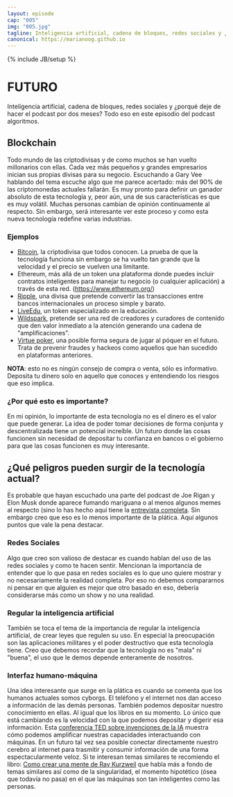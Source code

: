 ```yaml
---
layout: episode
cap: "005"
img: "005.jpg"
tagline: Inteligencia artificial, cadena de bloques, redes sociales y ¿porqué deje de hacer el podcast por dos meses? Todo eso en este episodio del podcast algoritmos.
canonical: https://marianoog.github.io
---
```

{% include JB/setup %}

# FUTURO

Inteligencia artificial, cadena de bloques, redes sociales y ¿porqué deje de hacer el podcast por dos meses? Todo eso en este episodio del podcast algoritmos.

## Blockchain

Todo mundo de las criptodivisas y de como muchos se han vuelto millonarios con ellas. Cada vez más pequeños y grandes empresarios inician sus propias divisas para su negocio. Escuchando a Gary Vee hablando del tema escuche algo que me parece acertado: más del 90% de las criptomonedas actuales fallarán. Es muy pronto para definir un ganador absoluto de esta tecnología y, peor aún, una de sus características es que es muy volátil. Muchas personas cambian de opinión continuamente al respecto. Sin embargo, será interesante ver este proceso y como esta nueva tecnología redefine varias industrias.

### Ejemplos

* [Bitcoin](https://www.bitcoin.com/), la criptodivisa que todos conocen. La prueba de que la tecnología funciona sin embargo se ha vuelto tan grande que la velocidad y el precio se vuelven una limitante.
* Ethereum, más allá de un token una plataforma donde puedes incluir contratos inteligentes para manejar tu negocio (o cualquier aplicación) a través de esta red. (https://www.ethereum.org/)
* [Ripple](https://ripple.com/), una divisa que pretende convertir las transacciones entre bancos internacionales un proceso simple y barato.
* [LiveEdu](https://education-ecosystem.com/), un token especializado en la educación.
* [Wildspark](https://wildspark.me/), pretende ser una red de creadores y curadores de contenido que den valor inmediato a la atención generando una cadena de "amplificaciones".
* [Virtue poker](https://virtue.poker/), una posible forma segura de jugar al póquer en el futuro. Trata de prevenir fraudes y hackeos como aquellos que han sucedido en plataformas anteriores.

**NOTA**: esto no es ningún consejo de compra o venta, sólo es informativo. Deposita tu dinero solo en aquello que conoces y entendiendo los riesgos que eso implica.

### ¿Por qué esto es importante?

En mi opinión, lo importante de esta tecnología no es el dinero es el valor que puede generar. La idea de poder tomar decisiones de forma conjunta y descentralizada tiene un potencial increíble. Un futuro donde las cosas funcionen sin necesidad de depositar tu confianza en bancos o el gobierno para que las cosas funcionen es muy interesante.

## ¿Qué peligros pueden surgir de la tecnología actual?

Es probable que hayan escuchado una parte del podcast de Joe Rigan y Elon Musk donde aparece fumando mariguana o al menos algunos memes al respecto (sino lo has hecho aquí tiene la [entrevista completa](https://youtu.be/ycPr5-27vSI). Sin embargo creo que eso es lo menos importante de la plática. Aquí algunos puntos que vale la pena destacar.

### Redes Sociales

Algo que creo son valioso de destacar es cuando hablan del uso de las redes sociales y como te hacen sentir. Mencionan la importancia de entender que lo que pasa en redes sociales es lo que uno quiere mostrar y no necesariamente la realidad completa. Por eso no debemos compararnos ni pensar en que alguien es mejor que otro basado en eso, debería considerarse más como un show y no una realidad.

### Regular la inteligencia artificial

También se toca el tema de la importancia de regular la inteligencia artificial, de crear leyes que regulen su uso. En especial la preocupación son las aplicaciones militares y el poder destructivo que esta tecnología tiene. Creo que debemos recordar que la tecnología no es "mala" ni "buena", el uso que le demos depende enteramente de nosotros.

### Interfaz humano-máquina

Una idea interesante que surge en la plática es cuando se comenta que los humanos actuales somos cyborgs. El teléfono y el internet nos dan acceso a información de las demás personas. También podemos depositar nuestro conocimiento en ellas. Al igual que los libros en su momento. Lo único que está cambiando es la velocidad con la que podemos depositar y digerir esa información. Esta [conferencia TED sobre invenciones de la IA](https://www.ted.com/talks/maurice_conti_the_incredible_inventions_of_intuitive_ai?language=es) muestra cómo podemos amplificar nuestras capacidades interactuando con máquinas. En un futuro tal vez sea posible conectar directamente nuestro cerebro al internet para trasmitir y consumir información de una forma espectacularmente veloz. Si te interesan temas similares te recomiendo el libro: [Como crear una mente de Ray Kurzweil](https://amzn.to/2Nh1Lud) que habla más a fondo de temas similares así como de la singularidad, el momento hipotético (ósea que todavía no pasa) en el que las máquinas son tan inteligentes como las personas.
